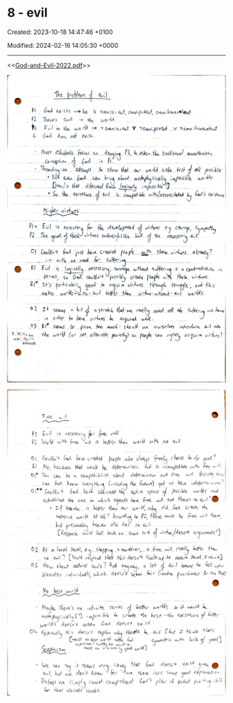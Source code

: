 # 8 - evil 

Created: 2023-10-18 14:47:46 +0100

Modified: 2024-02-16 14:05:30 +0000

---

<<[God-and-Evil-2022.pdf](../../media/God-and-Evil-2022.pdf)>>



![](../../media/Year-1-General-8---evil-image1.jpeg)



![](../../media/Year-1-General-8---evil-image2.jpeg)




